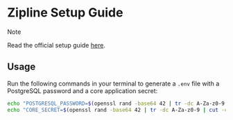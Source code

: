# Zipline Setup Guide

> [!NOTE]
> Read the official setup guide [here](https://github.com/diced/zipline).
>

## Usage

Run the following commands in your terminal to generate a `.env` file with a PostgreSQL password and a core application secret:

````bash
echo "POSTGRESQL_PASSWORD=$(openssl rand -base64 42 | tr -dc A-Za-z0-9 | cut -c -32 | tr -d '\n')" > .env
echo "CORE_SECRET=$(openssl rand -base64 42 | tr -dc A-Za-z0-9 | cut -c -32 | tr -d '\n')" >> .env
